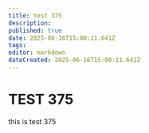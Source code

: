 ```yaml
---
title: test 375
description: 
published: true
date: 2025-06-16T15:00:11.641Z
tags: 
editor: markdown
dateCreated: 2025-06-16T15:00:11.641Z
---
```


# TEST 375
this is test 375
